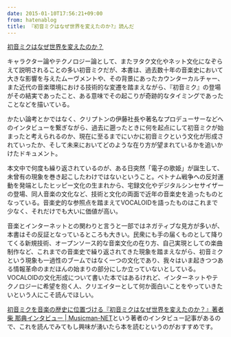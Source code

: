 ```yaml
---
date: 2015-01-10T17:56:21+09:00
from: hatenablog
title: 『初音ミクはなぜ世界を変えたのか?』読んだ
---
```

[初音ミクはなぜ世界を変えたのか？](https://www.amazon.co.jp/dp/B00K9ZK7WC)

キャラクター論やテクノロジー論として、またヲタク文化やネット文化になぞらえて説明されることの多い初音ミクだが、本書は、過去数十年の音楽史において大きな影響を与えたムーヴメントや、その背景にあったカウンターカルチャー、また近代の音楽環境における技術的な変遷を踏まえながら、『初音ミク』の登場がその結実であったこと、ある意味でその起こりが奇跡的なタイミングであったことなどを描いている。

かたい論考とかではなく、クリプトンの伊藤社長や著名なプロデューサーなどへのインタビューを繋ぎながら、過去に遡ったときに何を起点にして初音ミクが始まったと考えられるのか、現在に至るまでにいかに初音ミクという文化が形成されていったか、そして未来においてどのような在り方が望まれているかを追いかけたドキュメント。

本文中で何度も繰り返されているのが、ある日突然「電子の歌姫」が誕生して、未曾有の現象を巻き起こしたわけではないということ。ベトナム戦争への反対運動を発端としたヒッピー文化の生まれから、宅録文化やデジタルシンセサイザーの登場、同人音楽の文化など、技術と文化の両面で近年の音楽史を追ったものとなっている。音楽史的な参照点を踏まえてVOCALOIDを語ったものはこれまで少なく、それだけでも大いに価値が高い。

音楽とインターネットとの関わりと言うと一部ではネガティブな見方が多いが、本書はその反証となっているところも大きい。民衆にも手の届くものとして降りてくる新規技術、オープンソース的な音楽文化の在り方、自己実現としての楽曲制作など、これまでの音楽史で繰り返されてきた現象を踏まえながら、初音ミクという現象も一過性のブームではなく一つの文化であり、我々はいま起きつつある情報革命のまだほんの始まりの部分にしか立っていないとしている。VOCALOIDの文化形成について書いた本ではあるけれど、インターネットやテクノロジーに希望を抱く人、クリエイターとして何か面白いことをやっていきたいという人にこそ読んでほしい。

[初音ミクを音楽の歴史に位置づける『初音ミクはなぜ世界を変えたのか？』著者 柴 那典インタビュー | Musicman-NET](http://www.musicman-net.com/focus/42.html)という著者のインタビュー記事があるので、これを読んでみてもし興味が湧いたら本を読むというのがおすすめです。

